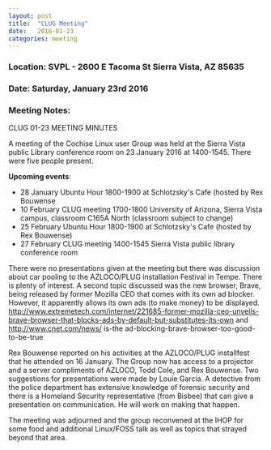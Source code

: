 ```yaml
---
layout: post
title:  "CLUG Meeting"
date:   2016-01-23
categories: meeting
---
```

### Location: SVPL - 2600 E Tacoma St Sierra Vista, AZ 85635

### Date: Saturday, January 23rd 2016

### Meeting Notes:
CLUG 01-23 MEETING MINUTES

A meeting of the Cochise Linux user Group was held at the Sierra Vista public Library conference room on 23 January 2016 at 1400-1545. There were five people present.
  
**Upcoming events**:
  
* 28 January Ubuntu Hour 1800-1900 at Schlotzsky's Cafe (hosted by Rex Bouwense
* 10 February CLUG meeting 1700-1800 University of Arizona, Sierra Vista campus, classroom C165A North (classroom subject to change)
* 25 February Ubuntu Hour 1800-1900 at Schlotzsky's Cafe (hosted by Rex Bouwense)
* 27 February CLUG meeting 1400-1545 Sierra Vista public library conference room
  
  
There were no presentations given at the meeting but there was discussion about car pooling to the AZLOCO/PLUG installation Festival in Tempe. There is plenty of interest. A second topic discussed was the new browser, Brave, being released by former Mozilla CEO that comes with its own ad blocker. However, it apparently allows its own ads (to make money) to be displayed. <http://www.extremetech.com/internet/221685-former-mozilla-ceo-unveils-brave-browser-that-blocks-ads-by-default-but-substitutes-its-own> and <http://www.cnet.com/news/> is-the ad-blocking-brave-browser-too-good-to-be-true
  
Rex Bouwense reported on his activities at the AZLOCO/PLUG installfest that he attended on 16 January. The Group now has access to a projector and a server compliments of AZLOCO, Todd Cole, and Rex Bouwense. Two suggestions for presentations were made by Louie Garcia. A detective from the police department has extensive knowledge of forensic security and there is a Homeland Security representative (from Bisbee) that can give a presentation on communication. He will work on making that happen.
  
The meeting was adjourned and the group reconvened at the IHOP for some food and additional Linux/FOSS talk as well as topics that strayed beyond that area.
